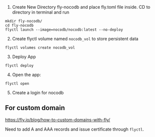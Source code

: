 
1. Create New Directory fly-nocodb and place fly.toml file inside. 
CD to directory in terminal and run

```
mkdir fly-nocodb/
cd fly-nocodb
flyctl launch --image=nocodb/nocodb:latest --no-deploy
```

2. Create flyctl volume named `nocodb_vol` to store persistent data
```
flyctl volumes create nocodb_vol
```

3. Deploy App
```
flyctl deploy
```

4. Open the app:
```
flyctl open
```

5. Create a login for nocodb

## For custom domain

https://fly.io/blog/how-to-custom-domains-with-fly/

Need to add A and AAA records and issue certificate through `flyctl`.

    
